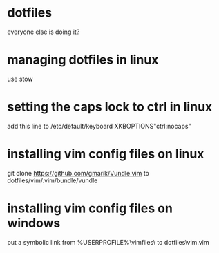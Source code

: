 dotfiles
========
everyone else is doing it?

managing dotfiles in linux
=================
use stow

setting the caps lock to ctrl in linux
======================================
add this line to /etc/default/keyboard
XKBOPTIONS"ctrl:nocaps"

installing vim config files on linux
===================================
git clone https://github.com/gmarik/Vundle.vim to
dotfiles/vim/.vim/bundle/vundle

installing vim config files on windows
======================================
put a symbolic link from %USERPROFILE%\vimfiles\ to dotfiles\vim\.vim
 
